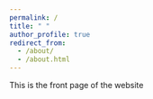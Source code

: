 ```yaml
---
permalink: /
title: " "
author_profile: true
redirect_from: 
  - /about/
  - /about.html
---
```


This is the front page of the website 

